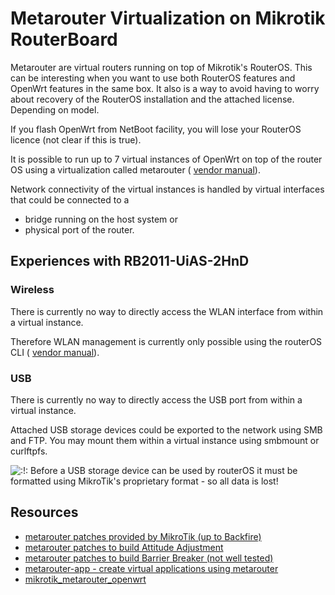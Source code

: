 # Metarouter Virtualization on Mikrotik RouterBoard

Metarouter are virtual routers running on top of Mikrotik's RouterOS. This can be interesting when you want to use both RouterOS features and OpenWrt features in the same box. It also is a way to avoid having to worry about recovery of the RouterOS installation and the attached license. Depending on model.

If you flash OpenWrt from NetBoot facility, you will lose your RouterOS licence (not clear if this is true).

It is possible to run up to 7 virtual instances of OpenWrt on top of the router OS using a virtualization called metarouter ( [vendor manual](http://wiki.mikrotik.com/wiki/Manual:Metarouter "http://wiki.mikrotik.com/wiki/Manual:Metarouter")).

Network connectivity of the virtual instances is handled by virtual interfaces that could be connected to a

- bridge running on the host system or
- physical port of the router.

## Experiences with RB2011-UiAS-2HnD

### Wireless

There is currently no way to directly access the WLAN interface from within a virtual instance.

Therefore WLAN management is currently only possible using the routerOS CLI ( [vendor manual](http://wiki.mikrotik.com/wiki/Manual:Interface/Wireless "http://wiki.mikrotik.com/wiki/Manual:Interface/Wireless")).

### USB

There is currently no way to directly access the USB port from within a virtual instance.

Attached USB storage devices could be exported to the network using SMB and FTP. You may mount them within a virtual instance using smbmount or curlftpfs.

![:!:](/lib/images/smileys/exclaim.svg) Before a USB storage device can be used by routerOS it must be formatted using MikroTik's proprietary format - so all data is lost!

## Resources

- [metarouter patches provided by MikroTik (up to Backfire)](http://www.mikrotik.com/download/metarouter/openwrt-metarouter-1.2.patch "http://www.mikrotik.com/download/metarouter/openwrt-metarouter-1.2.patch")
- [metarouter patches to build Attitude Adjustment](http://forum.mikrotik.com/viewtopic.php?p=309608#p309608 "http://forum.mikrotik.com/viewtopic.php?p=309608#p309608")
- [metarouter patches to build Barrier Breaker (not well tested)](http://openwrt.naberius.de/barrier_breaker/mr-mips/ "http://openwrt.naberius.de/barrier_breaker/mr-mips/")
- [metarouter-app - create virtual applications using metarouter](https://code.google.com/p/metarouter-apps/ "https://code.google.com/p/metarouter-apps/")
- [mikrotik\_metarouter\_openwrt](/docs/guide-user/virtualization/mikrotik_metarouter_openwrt "docs:guide-user:virtualization:mikrotik_metarouter_openwrt")
